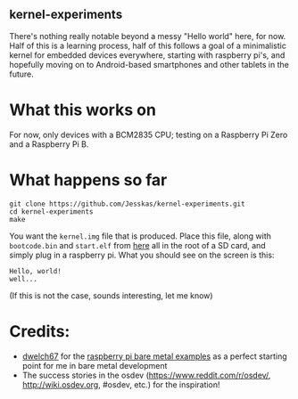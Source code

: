 ## kernel-experiments
There's nothing really notable beyond a messy "Hello world" here, for now.
Half of this is a learning process, half of this follows a goal of a minimalistic kernel for embedded devices everywhere, starting with raspberry pi's, and hopefully moving on to Android-based smartphones and other tablets in the future.

# What this works on
For now, only devices with a BCM2835 CPU; testing on a Raspberry Pi Zero and a Raspberry Pi B.

# What happens so far
```
git clone https://github.com/Jesskas/kernel-experiments.git
cd kernel-experiments
make
```
You want the `kernel.img` file that is produced. Place this file, along with `bootcode.bin` and `start.elf` from [here](https://github.com/raspberrypi/firmware/tree/master/boot "Raspberry Pi Firmware") all in the root of a SD card, and simply plug in a raspberry pi. What you should see on the screen is this:
```
Hello, world!
well...
```
(If this is not the case, sounds interesting, let me know)

# Credits:
- [dwelch67](https://github.com/dwelch67) for the [raspberry pi bare metal examples](https://github.com/dwelch67/raspberrypi) as a perfect starting point for me in bare metal development
- The success stories in the osdev (https://www.reddit.com/r/osdev/, http://wiki.osdev.org, #osdev, etc.) for the inspiration!
